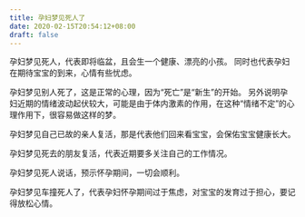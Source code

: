```yaml
---
title: 孕妇梦见死人了
date: 2020-02-15T20:54:12+08:00
draft: false
---
```


孕妇梦见死人，代表即将临盆，且会生一个健康、漂亮的小孩。
同时也代表孕妇在期待宝宝的到来，心情有些忧虑。

孕妇梦见别人死了，这是正常的心理，因为“死亡”是“新生”的开始。
另外说明孕妇近期的情绪波动起伏较大，可能是由于体内激素的作用，在这种“情绪不定”的心理作用下，很容易做这样的梦。

孕妇梦见自己已故的亲人复活，那是代表他们回来看宝宝，会保佑宝宝健康长大。

孕妇梦见死去的朋友复活，代表近期要多关注自己的工作情况。

孕妇梦见死人说话，预示怀孕期间，一切会顺利。

孕妇梦见车撞死人了，代表孕妇怀孕期间过于焦虑，对宝宝的发育过于担心，要记得放松心情。
